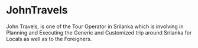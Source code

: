 # JohnTravels
John Travels, is one of the Tour Operator in Srilanka which is involving in Planning and Executing the Generic and Customized trip around Srilanka for Locals as well as to the Foreigners. 
